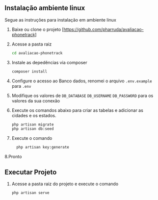 ## Instalação ambiente linux

Segue as instruções para instalação em ambiente linux

1. Baixe ou clone o projeto [https://github.com/pharruda/avaliacao-phonetrack]
2. Acesse a pasta raiz
    ```sh
    cd avaliacao-phonetrack
    ```
3. Instale as depedências via composer
     ```sh
     composer install
     ```
 4. Configure o acesso ao Banco dados, renomei o arquivo `.env.example` para `.env`
 
 5. Modifique os valores de `DB_DATABASE` `DB_USERNAME` `DB_PASSWORD` para os valores da sua conexão

 6. Execute os comandos abaixo para criar as tabelas e adicionar as cidades e os estados.
     ```sh
     php artisan migrate
     php artisan db:seed
     ```
 7. Execute o comando 
    ```sh
      php artisan key:generate
      ```
 8.Pronto
 
 ## Executar Projeto
 1. Acesse a pasta raiz do projeto e execute o comando
    ```sh
    php artisan serve
    ```